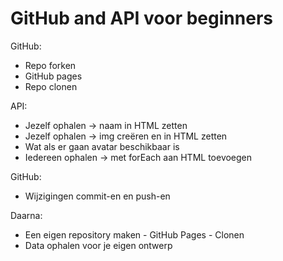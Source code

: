 # GitHub and API voor beginners

GitHub: 
- Repo forken
- GitHub pages
- Repo clonen

API:
- Jezelf ophalen → naam in HTML zetten
- Jezelf ophalen → img creëren en in HTML zetten
- Wat als er gaan avatar beschikbaar is
- Iedereen ophalen → met forEach aan HTML toevoegen

GitHub:
- Wijzigingen commit-en en push-en

Daarna:
- Een eigen repository maken - GitHub Pages - Clonen
- Data ophalen voor je eigen ontwerp